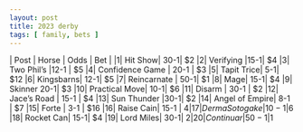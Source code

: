 ```yaml
---
layout: post
title: 2023 derby
tags: [ family, bets ]
---
```

| Post |	Horse | 	Odds |	Bet |
|1|	Hit Show|	30-1|	$2
|2|	Verifying	|15-1|	$4
|3|	Two Phil’s	|12-1	| $5
|4|	Confidence Game	| 20-1 |	$3
|5|	Tapit Trice| 	5-1|	$12
|6|	Kingsbarns|	12-1|	$5
|7|	Reincarnate |	50-1|	$1
|8|	Mage|	15-1|	$4
|9|	Skinner	20-1|	$3
|10|	Practical Move| 	10-1|	$6
|11|	Disarm |	30-1 |	$2
|12|	Jace’s Road	| 15-1 |	$4
|13|	Sun Thunder	|30-1| 	$2
|14|	Angel of Empire| 	8-1 |	$7
|15|	Forte	| 3-1	| $16
|16|	Raise Cain| 	15-1 |	$4
|17|	Derma Sotogake	|10-1 |$6
|18|	Rocket Can|	15-1|	$4
|19|	Lord Miles|	30-1|	$2
|20|	Continuar	|50-1	|$1